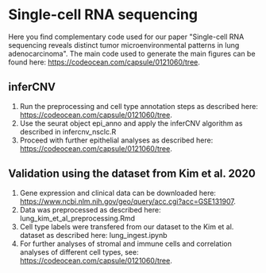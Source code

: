 # Single-cell RNA sequencing
Here you find complementary code used for our paper "Single-cell RNA sequencing reveals distinct tumor microenvironmental patterns in lung adenocarcinoma".
The main code used to generate the main figures can be found here: https://codeocean.com/capsule/0121060/tree.

## inferCNV
1) Run the preprocessing and cell type annotation steps as described here: https://codeocean.com/capsule/0121060/tree.
2) Use the seurat object epi_anno and apply the inferCNV algorithm as described in infercnv_nsclc.R
3) Proceed with further epithelial analyses as described here: https://codeocean.com/capsule/0121060/tree.

## Validation using the dataset from Kim et al. 2020
1) Gene expression and clinical data can be downloaded here: https://www.ncbi.nlm.nih.gov/geo/query/acc.cgi?acc=GSE131907.
2) Data was preprocessed as described here: lung_kim_et_al_preprocessing.Rmd
3) Cell type labels were transfered from our dataset to the Kim et al. dataset as described here: lung_ingest.ipynb
4) For further analyses of stromal and immune cells and correlation analyses of different cell types, see: https://codeocean.com/capsule/0121060/tree.
